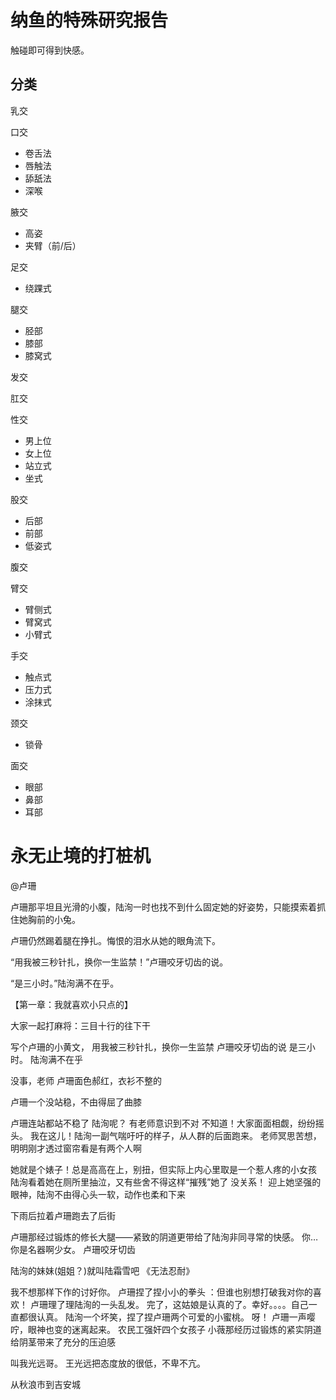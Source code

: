 # 纳鱼的特殊研究报告

触碰即可得到快感。



## 分类

乳交

口交

- 卷舌法
- 唇触法
- 舔舐法
- 深喉

腋交

- 高姿
- 夹臂（前/后）

足交

- 绕踝式

腿交

- 胫部
- 膝部
- 膝窝式

发交

肛交

性交

- 男上位
- 女上位
- 站立式
- 坐式

股交

- 后部
- 前部
- 低姿式

腹交

臂交

- 臂侧式
- 臂窝式
- 小臂式

手交

- 触点式
- 压力式
- 涂抹式

颈交

- 锁骨

面交

- 眼部
- 鼻部
- 耳部





# 永无止境的打桩机



@卢珊

 

卢珊那平坦且光滑的小腹，陆洵一时也找不到什么固定她的好姿势，只能摸索着抓住她胸前的小兔。

 

卢珊仍然踢着腿在挣扎。悔恨的泪水从她的眼角流下。



  “用我被三秒针扎，换你一生监禁！”卢珊咬牙切齿的说。

  “是三小时。”陆洵满不在乎。





  【第一章：我就喜欢小只点的】










大家一起打麻将：三目十行的往下干

写个卢珊的小黄文，
用我被三秒针扎，换你一生监禁   卢珊咬牙切齿的说
是三小时。  陆洵满不在乎

没事，老师   卢珊面色郝红，衣衫不整的

卢珊一个没站稳，不由得屈了曲膝

卢珊连站都站不稳了
陆洵呢？  有老师意识到不对
不知道！大家面面相觑，纷纷摇头。
我在这儿！陆洵一副气喘吁吁的样子，从人群的后面跑来。
老师冥思苦想，明明刚才透过窗帘看是有两个人啊

她就是个婊子！总是高高在上，别扭，但实际上内心里取是一个惹人疼的小女孩
陆洵看着她在厕所里抽泣，又有些舍不得这样“摧残”她了
没关系！  迎上她坚强的眼神，陆洵不由得心头一软，动作也柔和下来

下雨后拉着卢珊跑去了后街

卢珊那经过锻炼的修长大腿——紧致的阴道更带给了陆洵非同寻常的快感。
你…你是名器啊少女。
卢珊咬牙切齿

陆洵的妹妹(姐姐？)就叫陆霜雪吧
《无法忍耐》

我不想那样下作的讨好你。 卢珊捏了捏小小的拳头  ：但谁也别想打破我对你的喜欢！    卢珊理了理陆洵的一头乱发。
完了，这姑娘是认真的了。幸好。。。。自己一直都很认真。
陆洵一个坏笑，捏了捏卢珊两个可爱的小蜜桃。
呀！ 卢珊一声嘤咛，眼神也变的迷离起来。
农民工强奸四个女孩子
小薇那经历过锻炼的紧实阴道给阴茎带来了充分的压迫感

叫我光远哥。 王光远把态度放的很低，不卑不亢。

从秋浪市到吉安城














